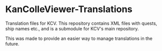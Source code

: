 KanColleViewer-Translations
===========================

Translation files for KCV. This repository contains XML files with quests, ship names etc., and is a submodule for KCV's main repository.

This was made to provide an easier way to manage translations in the future.
